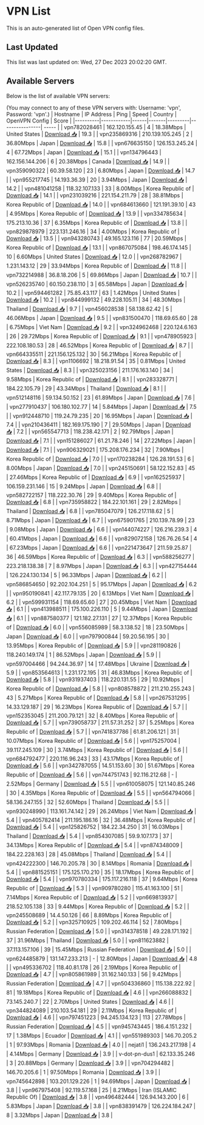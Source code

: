 # VPN List

This is an auto-generated list of Open VPN config files.

## Last Updated

This list was last updated on: Wed, 27 Dec 2023 20:02:20 GMT.

## Available Servers

Below is the list of available VPN servers:

(You may connect to any of these VPN servers with: Username: 'vpn', Password: 'vpn'.)
| Hostname | IP Address | Ping | Speed | Country | OpenVPN Config | Score |
|----------|------------|------|-------|---------|----------------| ----- |
| vpn782028461 | 162.120.155.45 | 4 | 18.38Mbps | United States | [Download 📥](./configs/server_0_US.ovpn) | 19.3 |
| vpn235869316 | 210.139.105.245 | 2 | 36.80Mbps | Japan | [Download 📥](./configs/server_1_JP.ovpn) | 15.8 |
| vpn676635150 | 126.153.245.24 | 4 | 67.72Mbps | Japan | [Download 📥](./configs/server_2_JP.ovpn) | 15.1 |
| vpn134796443 | 162.156.144.206 | 6 | 20.38Mbps | Canada | [Download 📥](./configs/server_3_CA.ovpn) | 14.9 |
| vpn359090322 | 60.39.58.120 | 23 | 6.80Mbps | Japan | [Download 📥](./configs/server_4_JP.ovpn) | 14.7 |
| vpn955217745 | 14.193.36.39 | 20 | 3.94Mbps | Japan | [Download 📥](./configs/server_5_JP.ovpn) | 14.2 |
| vpn481041258 | 118.32.107.133 | 33 | 8.00Mbps | Korea Republic of | [Download 📥](./configs/server_6_KR.ovpn) | 14.1 |
| vpn231039216 | 221.154.211.79 | 28 | 38.81Mbps | Korea Republic of | [Download 📥](./configs/server_7_KR.ovpn) | 14.0 |
| vpn684613660 | 121.191.39.10 | 43 | 4.95Mbps | Korea Republic of | [Download 📥](./configs/server_8_KR.ovpn) | 13.9 |
| vpn334785634 | 175.213.10.36 | 37 | 6.35Mbps | Korea Republic of | [Download 📥](./configs/server_9_KR.ovpn) | 13.8 |
| vpn829878979 | 223.131.246.16 | 34 | 4.00Mbps | Korea Republic of | [Download 📥](./configs/server_10_KR.ovpn) | 13.5 |
| vpn943280743 | 49.165.123.116 | 77 | 20.59Mbps | Korea Republic of | [Download 📥](./configs/server_11_KR.ovpn) | 13.1 |
| vpn867075084 | 198.46.174.145 | 10 | 6.60Mbps | United States | [Download 📥](./configs/server_12_US.ovpn) | 12.0 |
| vpn268782967 | 1.231.143.12 | 29 | 33.94Mbps | Korea Republic of | [Download 📥](./configs/server_13_KR.ovpn) | 11.8 |
| vpn732214988 | 36.8.18.206 | 5 | 69.86Mbps | Japan | [Download 📥](./configs/server_14_JP.ovpn) | 10.7 |
| vpn526235740 | 60.150.238.110 | 3 | 65.58Mbps | Japan | [Download 📥](./configs/server_15_JP.ovpn) | 10.2 |
| vpn594461282 | 75.85.43.117 | 63 | 1.42Mbps | United States | [Download 📥](./configs/server_16_US.ovpn) | 10.2 |
| vpn844999132 | 49.228.105.11 | 34 | 48.30Mbps | Thailand | [Download 📥](./configs/server_17_TH.ovpn) | 9.7 |
| vpn456028538 | 58.138.62.42 | 5 | 46.06Mbps | Japan | [Download 📥](./configs/server_18_JP.ovpn) | 9.5 |
| vpn831500470 | 118.69.65.60 | 28 | 6.75Mbps | Viet Nam | [Download 📥](./configs/server_19_VN.ovpn) | 9.2 |
| vpn324962468 | 220.124.6.163 | 26 | 29.72Mbps | Korea Republic of | [Download 📥](./configs/server_20_KR.ovpn) | 9.1 |
| vpn478905923 | 222.108.180.53 | 28 | 46.52Mbps | Korea Republic of | [Download 📥](./configs/server_21_KR.ovpn) | 8.7 |
| vpn664335511 | 221.156.125.132 | 30 | 56.21Mbps | Korea Republic of | [Download 📥](./configs/server_22_KR.ovpn) | 8.3 |
| vpn1106692 | 18.218.91.54 | 35 | 0.81Mbps | United States | [Download 📥](./configs/server_23_US.ovpn) | 8.3 |
| vpn325023156 | 211.176.163.140 | 34 | 9.58Mbps | Korea Republic of | [Download 📥](./configs/server_24_KR.ovpn) | 8.1 |
| vpn283328771 | 184.22.105.79 | 29 | 43.34Mbps | Thailand | [Download 📥](./configs/server_25_TH.ovpn) | 8.1 |
| vpn512148116 | 59.134.50.152 | 23 | 61.89Mbps | Japan | [Download 📥](./configs/server_26_JP.ovpn) | 7.6 |
| vpn277910437 | 106.180.102.77 | 14 | 5.84Mbps | Japan | [Download 📥](./configs/server_27_JP.ovpn) | 7.5 |
| vpn912448710 | 119.24.79.235 | 20 | 16.95Mbps | Japan | [Download 📥](./configs/server_28_JP.ovpn) | 7.4 |
| vpn210436411 | 182.169.175.190 | 7 | 29.50Mbps | Japan | [Download 📥](./configs/server_29_JP.ovpn) | 7.2 |
| vpn565547713 | 118.238.42.171 | 2 | 92.79Mbps | Japan | [Download 📥](./configs/server_30_JP.ovpn) | 7.1 |
| vpn151286027 | 61.21.78.246 | 14 | 27.22Mbps | Japan | [Download 📥](./configs/server_31_JP.ovpn) | 7.1 |
| vpn906329021 | 175.208.176.234 | 32 | 7.90Mbps | Korea Republic of | [Download 📥](./configs/server_32_KR.ovpn) | 7.0 |
| vpn170238284 | 126.28.191.53 | 6 | 8.00Mbps | Japan | [Download 📥](./configs/server_33_JP.ovpn) | 7.0 |
| vpn245150691 | 58.122.152.83 | 45 | 27.46Mbps | Korea Republic of | [Download 📥](./configs/server_34_KR.ovpn) | 6.9 |
| vpn162525937 | 106.159.231.146 | 15 | 9.24Mbps | Japan | [Download 📥](./configs/server_35_JP.ovpn) | 6.8 |
| vpn582722157 | 118.222.30.76 | 29 | 9.40Mbps | Korea Republic of | [Download 📥](./configs/server_36_KR.ovpn) | 6.8 |
| vpn735958822 | 184.22.101.161 | 29 | 2.82Mbps | Thailand | [Download 📥](./configs/server_37_TH.ovpn) | 6.8 |
| vpn785047079 | 126.217.118.62 | 5 | 8.71Mbps | Japan | [Download 📥](./configs/server_38_JP.ovpn) | 6.7 |
| vpn675901765 | 210.139.78.99 | 23 | 9.08Mbps | Japan | [Download 📥](./configs/server_39_JP.ovpn) | 6.6 |
| vpn144074227 | 126.216.239.3 | 4 | 60.41Mbps | Japan | [Download 📥](./configs/server_40_JP.ovpn) | 6.6 |
| vpn829072158 | 126.76.26.54 | 4 | 67.23Mbps | Japan | [Download 📥](./configs/server_41_JP.ovpn) | 6.6 |
| vpn221473647 | 211.59.25.87 | 36 | 46.59Mbps | Korea Republic of | [Download 📥](./configs/server_42_KR.ovpn) | 6.3 |
| vpn588256277 | 223.218.138.38 | 7 | 8.97Mbps | Japan | [Download 📥](./configs/server_43_JP.ovpn) | 6.3 |
| vpn427154444 | 126.224.130.134 | 5 | 96.33Mbps | Japan | [Download 📥](./configs/server_44_JP.ovpn) | 6.2 |
| vpn586854650 | 92.202.104.251 | 5 | 95.17Mbps | Japan | [Download 📥](./configs/server_45_JP.ovpn) | 6.2 |
| vpn950190841 | 42.117.79.135 | 20 | 6.13Mbps | Viet Nam | [Download 📥](./configs/server_46_VN.ovpn) | 6.2 |
| vpn599931154 | 118.69.65.60 | 27 | 20.45Mbps | Viet Nam | [Download 📥](./configs/server_47_VN.ovpn) | 6.1 |
| vpn413988511 | 175.100.226.110 | 5 | 9.44Mbps | Japan | [Download 📥](./configs/server_48_JP.ovpn) | 6.1 |
| vpn887580377 | 121.182.27.131 | 27 | 12.37Mbps | Korea Republic of | [Download 📥](./configs/server_49_KR.ovpn) | 6.0 |
| vpn556085989 | 58.3.138.52 | 18 | 23.50Mbps | Japan | [Download 📥](./configs/server_50_JP.ovpn) | 6.0 |
| vpn797900844 | 59.20.56.195 | 30 | 13.95Mbps | Korea Republic of | [Download 📥](./configs/server_51_KR.ovpn) | 5.9 |
| vpn281190826 | 118.240.149.174 | 1 | 86.52Mbps | Japan | [Download 📥](./configs/server_52_JP.ovpn) | 5.9 |
| vpn597004466 | 94.244.36.97 | 14 | 17.48Mbps | Ukraine | [Download 📥](./configs/server_53_UA.ovpn) | 5.9 |
| vpn853564613 | 1.231.172.195 | 31 | 46.83Mbps | Korea Republic of | [Download 📥](./configs/server_54_KR.ovpn) | 5.8 |
| vpn931937403 | 118.220.131.55 | 29 | 10.92Mbps | Korea Republic of | [Download 📥](./configs/server_55_KR.ovpn) | 5.8 |
| vpn808578872 | 211.210.255.243 | 43 | 5.27Mbps | Korea Republic of | [Download 📥](./configs/server_56_KR.ovpn) | 5.8 |
| vpn267531295 | 14.33.129.187 | 29 | 16.23Mbps | Korea Republic of | [Download 📥](./configs/server_57_KR.ovpn) | 5.7 |
| vpn152353045 | 211.200.79.121 | 32 | 8.40Mbps | Korea Republic of | [Download 📥](./configs/server_58_KR.ovpn) | 5.7 |
| vpn739058737 | 211.57.31.252 | 37 | 5.25Mbps | Korea Republic of | [Download 📥](./configs/server_59_KR.ovpn) | 5.7 |
| vpn741837786 | 61.81.206.121 | 31 | 10.07Mbps | Korea Republic of | [Download 📥](./configs/server_60_KR.ovpn) | 5.6 |
| vpn175257004 | 39.117.245.109 | 30 | 3.74Mbps | Korea Republic of | [Download 📥](./configs/server_61_KR.ovpn) | 5.6 |
| vpn684792477 | 220.116.96.243 | 33 | 43.17Mbps | Korea Republic of | [Download 📥](./configs/server_62_KR.ovpn) | 5.6 |
| vpn342787055 | 14.51.153.60 | 30 | 51.67Mbps | Korea Republic of | [Download 📥](./configs/server_63_KR.ovpn) | 5.6 |
| vpn744751743 | 92.116.212.68 | - | 2.52Mbps | Germany | [Download 📥](./configs/server_64_DE.ovpn) | 5.5 |
| vpn610058075 | 121.140.85.246 | 30 | 4.35Mbps | Korea Republic of | [Download 📥](./configs/server_65_KR.ovpn) | 5.5 |
| vpn564794066 | 58.136.247.155 | 32 | 52.60Mbps | Thailand | [Download 📥](./configs/server_66_TH.ovpn) | 5.5 |
| vpn930248990 | 113.161.74.142 | 29 | 26.24Mbps | Viet Nam | [Download 📥](./configs/server_67_VN.ovpn) | 5.4 |
| vpn405782414 | 211.195.186.16 | 32 | 36.48Mbps | Korea Republic of | [Download 📥](./configs/server_68_KR.ovpn) | 5.4 |
| vpn125826752 | 184.22.34.250 | 31 | 16.03Mbps | Thailand | [Download 📥](./configs/server_69_TH.ovpn) | 5.4 |
| vpn854307085 | 59.9.107.173 | 37 | 34.13Mbps | Korea Republic of | [Download 📥](./configs/server_70_KR.ovpn) | 5.4 |
| vpn874348009 | 184.22.228.163 | 28 | 45.08Mbps | Thailand | [Download 📥](./configs/server_71_TH.ovpn) | 5.4 |
| vpn424222300 | 146.70.205.78 | 30 | 8.14Mbps | Romania | [Download 📥](./configs/server_72_RO.ovpn) | 5.4 |
| vpn881525151 | 175.125.170.210 | 35 | 18.17Mbps | Korea Republic of | [Download 📥](./configs/server_73_KR.ovpn) | 5.4 |
| vpn970780334 | 175.117.216.118 | 37 | 9.64Mbps | Korea Republic of | [Download 📥](./configs/server_74_KR.ovpn) | 5.3 |
| vpn909780280 | 115.41.163.100 | 51 | 7.14Mbps | Korea Republic of | [Download 📥](./configs/server_75_KR.ovpn) | 5.2 |
| vpn669813937 | 218.52.105.138 | 33 | 9.44Mbps | Korea Republic of | [Download 📥](./configs/server_76_KR.ovpn) | 5.2 |
| vpn245508689 | 14.4.50.126 | 66 | 8.89Mbps | Korea Republic of | [Download 📥](./configs/server_77_KR.ovpn) | 5.2 |
| vpn325710925 | 109.202.46.114 | 52 | 7.80Mbps | Russian Federation | [Download 📥](./configs/server_78_RU.ovpn) | 5.0 |
| vpn314378518 | 49.228.171.192 | 37 | 31.96Mbps | Thailand | [Download 📥](./configs/server_79_TH.ovpn) | 5.0 |
| vpn811623882 | 37.113.157.106 | 39 | 15.45Mbps | Russian Federation | [Download 📥](./configs/server_80_RU.ovpn) | 5.0 |
| vpn624485879 | 131.147.233.213 | - | 12.80Mbps | Japan | [Download 📥](./configs/server_81_JP.ovpn) | 4.8 |
| vpn495336702 | 118.40.81.178 | 26 | 2.19Mbps | Korea Republic of | [Download 📥](./configs/server_82_KR.ovpn) | 4.7 |
| vpn805861989 | 31.162.140.133 | 56 | 9.42Mbps | Russian Federation | [Download 📥](./configs/server_83_RU.ovpn) | 4.7 |
| vpn504336860 | 115.138.222.92 | 81 | 19.18Mbps | Korea Republic of | [Download 📥](./configs/server_84_KR.ovpn) | 4.6 |
| vpn266088832 | 73.145.240.7 | 22 | 2.70Mbps | United States | [Download 📥](./configs/server_85_US.ovpn) | 4.6 |
| vpn344824089 | 210.103.54.181 | 29 | 2.11Mbps | Korea Republic of | [Download 📥](./configs/server_86_KR.ovpn) | 4.6 |
| vpn797451223 | 94.245.134.123 | 113 | 27.78Mbps | Russian Federation | [Download 📥](./configs/server_87_RU.ovpn) | 4.5 |
| vpn945743445 | 186.4.151.232 | 17 | 1.38Mbps | Ecuador | [Download 📥](./configs/server_88_EC.ovpn) | 4.1 |
| vpn551989303 | 146.70.205.2 | 1 | 97.93Mbps | Romania | [Download 📥](./configs/server_89_RO.ovpn) | 4.0 |
| nejati1 | 136.243.217.198 | 4 | 4.14Mbps | Germany | [Download 📥](./configs/server_90_DE.ovpn) | 3.9 |
| v-dot-pn-dus1 | 62.133.35.246 | 3 | 20.88Mbps | Germany | [Download 📥](./configs/server_91_DE.ovpn) | 3.9 |
| vpn704294482 | 146.70.205.6 | 1 | 97.50Mbps | Romania | [Download 📥](./configs/server_92_RO.ovpn) | 3.9 |
| vpn745642898 | 103.201.129.226 | 1 | 94.69Mbps | Japan | [Download 📥](./configs/server_93_JP.ovpn) | 3.8 |
| vpn967975408 | 92.119.57.168 | 25 | 8.21Mbps | Iran (ISLAMIC Republic Of) | [Download 📥](./configs/server_94_IR.ovpn) | 3.8 |
| vpn496482444 | 126.94.143.200 | 6 | 5.83Mbps | Japan | [Download 📥](./configs/server_95_JP.ovpn) | 3.8 |
| vpn838391479 | 126.224.184.247 | 8 | 3.32Mbps | Japan | [Download 📥](./configs/server_96_JP.ovpn) | 3.8 |
